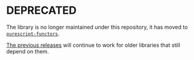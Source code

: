 # DEPRECATED

The library is no longer maintained under this repository, it has moved to [`purescript-functors`](https://github.com/purescript/purescript-functors).

[The previous releases](https://github.com/purescript-deprecated/purescript-functor-products/releases) will continue to work for older libraries that still depend on them.
